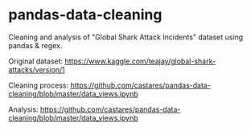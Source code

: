 # pandas-data-cleaning
Cleaning and analysis of "Global Shark Attack Incidents" dataset using pandas & regex.

Original dataset: https://www.kaggle.com/teajay/global-shark-attacks/version/1

Cleaning process: https://github.com/castares/pandas-data-cleaning/blob/master/data_views.ipynb

Analysis: https://github.com/castares/pandas-data-cleaning/blob/master/data_views.ipynb

